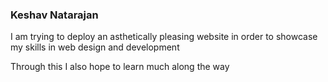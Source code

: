 ### Keshav Natarajan

I am trying to deploy an asthetically pleasing website in order to showcase my skills in web design and development

Through this I also hope to learn much along the way

